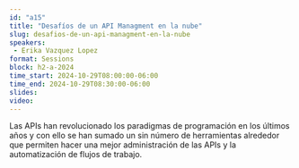 ```yaml
---
id: "a15"
title: "Desafíos de un API Managment en la nube"
slug: desafios-de-un-api-managment-en-la-nube
speakers:
 - Erika Vazquez Lopez
format: Sessions
block: h2-a-2024
time_start: 2024-10-29T08:00:00-06:00
time_end: 2024-10-29T08:30:00-06:00
slides: 
video: 
---
```


Las APIs han revolucionado los paradigmas de programación en los últimos años y con ello se han sumado un sin número de herramientas alrededor que permiten hacer una mejor administración de las APIs y la automatización de flujos de trabajo.
